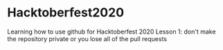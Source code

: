 # Hacktoberfest2020

Learning how to use github for Hacktoberfest 2020
Lesson 1: don't make the repository private or you lose all of the pull requests
